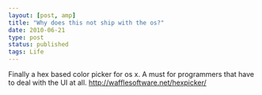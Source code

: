 ```yaml
---
layout: [post, amp]
title: "Why does this not ship with the os?"
date: 2010-06-21
type: post
status: published
tags: Life
---
```




Finally a hex based color picker for os x. A must for programmers that have to deal with the UI at all. http://wafflesoftware.net/hexpicker/
